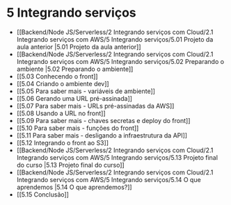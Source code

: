 # 5 Integrando serviços
- [[Backend/Node JS/Serverless/2 Integrando serviços com Cloud/2.1 Integrando serviços com AWS/5 Integrando serviços/5.01 Projeto da aula anterior |5.01 Projeto da aula anterior]]
- [[Backend/Node JS/Serverless/2 Integrando serviços com Cloud/2.1 Integrando serviços com AWS/5 Integrando serviços/5.02 Preparando o ambiente |5.02 Preparando o ambiente]]
- [[5.03 Conhecendo o front]]
- [[5.04 Criando o ambiente dev]]
- [[5.05 Para saber mais - variáveis de ambiente]]
- [[5.06 Gerando uma URL pré-assinada]]
- [[5.07 Para saber mais - URLs pré-assinadas da AWS]]
- [[5.08 Usando a URL no front]]
- [[5.09 Para saber mais - chaves secretas e deploy do front]]
- [[5.10 Para saber mais - funções do front]]
- [[5.11 Para saber mais - desligando a infraestrutura da API]]
- [[5.12 Integrando o front ao S3]]
- [[Backend/Node JS/Serverless/2 Integrando serviços com Cloud/2.1 Integrando serviços com AWS/5 Integrando serviços/5.13 Projeto final do curso |5.13 Projeto final do curso]]
- [[Backend/Node JS/Serverless/2 Integrando serviços com Cloud/2.1 Integrando serviços com AWS/5 Integrando serviços/5.14 O que aprendemos |5.14 O que aprendemos?]]
- [[5.15 Conclusão]]